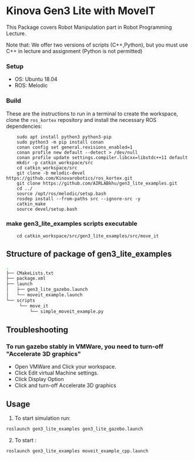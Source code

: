# Kinova Gen3 Lite with MoveIT 

This Package covers Robot Manipulation part in Robot Programming Lecture.

Note that: We offer two versions of scripts (C++,Python), but you must use C++ in lecture and assignment (Python is not permitted)
### Setup

* OS: Ubuntu 18.04 
* ROS: Melodic


### Build

These are the instructions to run in a terminal to create the workspace, clone the `ros_kortex` repository and install the necessary ROS dependencies:

        sudo apt install python3 python3-pip
        sudo python3 -m pip install conan
        conan config set general.revisions_enabled=1
        conan profile new default --detect > /dev/null
        conan profile update settings.compiler.libcxx=libstdc++11 default
        mkdir -p catkin_workspace/src
        cd catkin_workspace/src
        git clone -b melodic-devel https://github.com/Kinovarobotics/ros_kortex.git 
        git clone https://github.com/AIRLABkhu/gen3_lite_examples.git
        cd ../
        source /opt/ros/melodic/setup.bash
        rosdep install --from-paths src --ignore-src -y
        catkin_make
        source devel/setup.bash

### make gen3_lite_examples scripts executable
        cd catkin_workspace/src/gen3_lite_examples/src/move_it


## Structure of package of gen3_lite_examples
```sh
.
├── CMakeLists.txt
├── package.xml
├── launch
│   ├── gen3_lite_gazebo.launch
│   └── moveit_example.launch
└── scripts
     └── move_it
         └── simple_moveit_example.py
```

## Troubleshooting
### To run gazebo stably in VMWare, you need to turn-off "Accelerate 3D graphics"
* Open VMWare and Click your workspace.
* Click Edit virtual Machine settings.
* Click Display Option
* Click and turn-off Accelerate 3D graphics

## Usage

1. To start simulation run:
```sh
roslaunch gen3_lite_examples gen3_lite_gazebo.launch
```


2. To start :
```sh
roslaunch gen3_lite_examples moveit_example_cpp.launch
```


